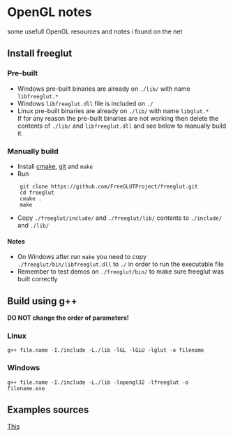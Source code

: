 # OpenGL notes
some usefull OpenGL resources and notes i found on the net

## Install freeglut
### Pre-built
- Windows pre-built binaries are already on `./lib/` with name `libfreeglut.*`
- Windows `libfreeglut.dll` file is included on `./`
- Linux pre-built binaries are already on `./lib/` with name `libglut.*`  
If for any reason the pre-built binaries are not working then delete the contents of `./lib/` and `libfreeglut.dll` and see below to manually build it.
### Manually build
- Install [cmake](https://cmake.org/), [git](https://git-scm.com/) and `make`
- Run
```
    git clone https://github.com/FreeGLUTProject/freeglut.git
    cd freeglut
    cmake .
    make
```
- Copy `./freeglut/include/` and `./freeglut/lib/` contents to `./include/` and `./lib/`
#### Notes
- On Windows after run `make` you need to copy `./freeglut/bin/libfreeglut.dll` to `./` in order to run the executable file
- Remember to test demos on `./freeglut/bin/` to make sure freeglut was built correctly

## Build using g++
**DO NOT change the order of parameters!**
### Linux
`g++ file.name -I./include -L./lib -lGL -lGLU -lglut -o filename`
### Windows
`g++ file.name -I./include -L./lib -lopengl32 -lfreeglut -o filename.exe`

## Examples sources
[This](https://cs.lmu.edu/~ray/notes/openglexamples/)
